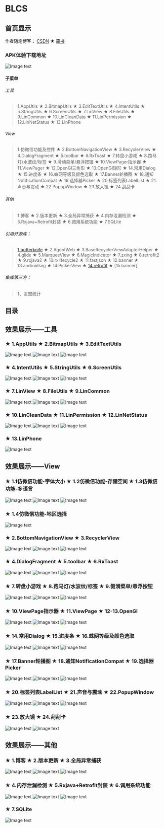 # BLCS
## 首页显示
作者随笔博客： [CSDN](https://blog.csdn.net/cs_lwb)  ★  [简书](https://www.jianshu.com/u/d9db60dc00d0)
### APK体验下载地址
![Image text](https://github.com/DayorNight/File/blob/master/BLCS.png)

#### 子菜单
###### 工具
> 1.AppUtils ★ 2.BitmapUtils ★ 3.EditTextUtils ★ 4.IntentUtils ★ 5.StringUtils ★ 6.ScreenUtils ★ 7.LinView ★ 8.FileUtils ★ 9.LinCommon
 ★ 10.LinCleanData ★ 11.LinPermission ★ 12.LinNetStatus ★ 13.LinPhone
###### View
> 1.仿微信功能及控件 ★ 2.BottomNavigationView ★ 3.RecyclerView ★ 4.DialogFragment ★ 5.toolbar ★ 6.RxToast ★ 7.转盘小游戏 ★ 8.跑马灯/水波纹/标签 ★ 
9.滑动菜单/悬浮按钮 ★ 10.ViewPager指示器 ★ 11.ViewPager ★ 12.OpenGl三角形 ★ 13.OpenGl矩形 ★ 14.常用Dialog ★ 15.进度条 ★ 16.蛛网等级及颜色选取
 ★ 17.Banner轮播图 ★ 18.通知NotificationCompat ★ 19.选择器Picker ★ 20.标签列表LabelList ★ 21.声音与震动 ★ 22.PopupWindow ★ 23.放大镜 ★ 24.刮刮卡
###### 其他
> 1.博客 ★ 2.版本更新 ★ 3.全局异常捕获 ★ 4.内存泄漏检测 ★ 5.Rxjava+Retrofit封装 ★ 6.调用系统功能 ★ 7.SQLite
###### 引用开源库：
> [1.butterknife](https://github.com/JakeWharton/butterknife) ★ 2.AgentWeb ★ 3.BaseRecyclerViewAdapterHelper ★ 4.glide ★ 5.MarqueeView
★ 6.MagicIndicator  ★ 7.zxing ★ 8.retrofit2 ★ 9.rxjava2 ★ 10.rxlifecycle2 ★ 11.fastjson
★ 12.banner ★ 13.androidsvg ★ 14.PickerView ★ [14.retrofit](https://github.com/square/retrofit)
 ★ [15.banner]
###### 集成第三方：
> 1、友盟统计

## 目录
## 效果展示——工具
### ★ 1.AppUtils ★ 2.BitmapUtils ★ 3.EditTextUtils
![Image text](https://github.com/DayorNight/File/blob/master/Tool/1.AppUtils.gif)
![Image text](https://github.com/DayorNight/File/blob/master/Tool/2.BitmapUtils.gif)
![Image text](https://github.com/DayorNight/File/blob/master/Tool/3.EditTextUtils.gif)
### ★ 4.IntentUtils ★ 5.StringUtils ★ 6.ScreenUtils
![Image text](https://github.com/DayorNight/File/blob/master/Tool/4.IntentUtils.gif)
![Image text](https://github.com/DayorNight/File/blob/master/Tool/5.StringUtils.gif)
![Image text](https://github.com/DayorNight/File/blob/master/Tool/6.ScreenUtils.gif)
### ★ 7.LinView ★ 8.FileUtils ★ 9.LinCommon
![Image text](https://github.com/DayorNight/File/blob/master/Tool/7.LinView.gif)
![Image text](https://github.com/DayorNight/File/blob/master/Tool/8.FileUtils.gif)
![Image text](https://github.com/DayorNight/File/blob/master/Tool/9.LinCommon.gif)
### ★ 10.LinCleanData ★ 11.LinPermission ★ 12.LinNetStatus
![Image text](https://github.com/DayorNight/File/blob/master/Tool/10.LinCleanData.gif)
![Image text](https://github.com/DayorNight/File/blob/master/Tool/11.LinPermission.gif)
![Image text](https://github.com/DayorNight/File/blob/master/Tool/12.LinNetStatus.gif)
### ★ 13.LinPhone
![Image text](https://github.com/DayorNight/File/blob/master/Tool/13.LinPhone.gif)
## 效果展示——View
### ★ 1.1仿微信功能-字体大小 ★ 1.2仿微信功能-存储空间 ★ 1.3仿微信功能-多语言
![Image text](https://github.com/DayorNight/File/blob/master/View/1.1仿微信功能-字体大小.gif)
![Image text](https://github.com/DayorNight/File/blob/master/View/1.2仿微信功能-存储空间.gif)
![Image text](https://github.com/DayorNight/File/blob/master/View/1.3仿微信功能-多语言.gif)
### ★ 1.4仿微信功能-地区选择
![Image text](https://github.com/DayorNight/File/blob/master/View/1.4仿微信功能-地区选择.gif)
### ★ 2.BottomNavigationView ★ 3.RecyclerView
![Image text](https://github.com/DayorNight/File/blob/master/View/2.BottomNavigationView.gif)
![Image text](https://github.com/DayorNight/File/blob/master/View/3.RecyclerView(1).gif)
![Image text](https://github.com/DayorNight/File/blob/master/View/3.RecyclerView(2).gif)
### ★ 4.DialogFragment ★ 5.toolbar ★ 6.RxToast
![Image text](https://github.com/DayorNight/File/blob/master/View/4.DialogFragment.gif)
![Image text](https://github.com/DayorNight/File/blob/master/View/5.toolbar.gif)
![Image text](https://github.com/DayorNight/File/blob/master/View/6.RxToast.gif)
### ★ 7.转盘小游戏 ★ 8.跑马灯/水波纹/标签 ★ 9.侧滑菜单/悬浮按钮
![Image text](https://github.com/DayorNight/File/blob/master/View/7.转盘小游戏.gif)
![Image text](https://github.com/DayorNight/File/blob/master/View/8.跑马灯水波纹标签.gif)
![Image text](https://github.com/DayorNight/File/blob/master/View/9.滑动菜单悬浮按钮.gif)
### ★ 10.ViewPage指示器 ★ 11.ViewPage ★ 12-13.OpenGl
![Image text](https://github.com/DayorNight/File/blob/master/View/10.ViewPage指示器.gif)
![Image text](https://github.com/DayorNight/File/blob/master/View/11.ViewPage.gif)
![Image text](https://github.com/DayorNight/File/blob/master/View/12-13.OpenGl.gif)
### ★ 14.常用Dialog ★ 15.进度条 ★ 16.蛛网等级及颜色选取
![Image text](https://github.com/DayorNight/File/blob/master/View/14.常用Dialog.gif)
![Image text](https://github.com/DayorNight/File/blob/master/View/15.进度条.gif)
![Image text](https://github.com/DayorNight/File/blob/master/View/16.蛛网等级及颜色选取.gif)
### ★ 17.Banner轮播图 ★ 18.通知NotificationCompat ★ 19.选择器Picker
![Image text](https://github.com/DayorNight/File/blob/master/View/17.Banner轮播图.gif)
![Image text](https://github.com/DayorNight/File/blob/master/View/18.通知NotificationCompat.gif)
![Image text](https://github.com/DayorNight/File/blob/master/View/19.选择器Picker.gif)
### ★ 20.标签列表LabelList ★ 21.声音与震动 ★ 22.PopupWindow
![Image text](https://github.com/DayorNight/File/blob/master/View/20.标签列表LabelList.gif)
![Image text](https://github.com/DayorNight/File/blob/master/View/21.声音与震动.gif)
![Image text](https://github.com/DayorNight/File/blob/master/View/22.PopupWindow.gif)
### ★ 23.放大镜 ★ 24.刮刮卡
![Image text](https://github.com/DayorNight/File/blob/master/View/23.放大镜.gif)
![Image text](https://github.com/DayorNight/File/blob/master/View/24.刮刮卡.gif)
## 效果展示——其他
### ★ 1.博客 ★ 2.版本更新 ★ 3.全局异常捕获
![Image text](https://github.com/DayorNight/File/blob/master/Other/1.博客.gif)
![Image text](https://github.com/DayorNight/File/blob/master/Other/2.版本更新.gif)
![Image text](https://github.com/DayorNight/File/blob/master/Other/3.全局异常捕获.gif)
### ★ 4.内存泄漏检测 ★ 5.Rxjava+Retrofit封装 ★ 6.调用系统功能
![Image text](https://github.com/DayorNight/File/blob/master/Other/4.内存泄漏检测.gif)
![Image text](https://github.com/DayorNight/File/blob/master/Other/5.Rxjava+Retrofit封装.gif)
![Image text](https://github.com/DayorNight/File/blob/master/Other/6.调用系统功能.gif)
### ★ 7.SQLite
![Image text](https://github.com/DayorNight/File/blob/master/Other/7.SQLite.gif)

